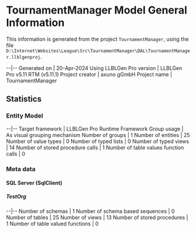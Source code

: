 ﻿TournamentManager Model General Information
==========================

This information is generated from the project `TournamentManager`, using the file `D:\Internet\Websites\League\Src\TournamentManager\DAL\TournamentManager.llblgenproj`. 

--|--
Generated on | 20-Apr-2024
Using LLBLGen Pro version | LLBLGen Pro v5.11 RTM (v5.11.1)
Project creator | axuno gGmbH
Project name | TournamentManager

## Statistics

### Entity Model

--|--
Target framework | LLBLGen Pro Runtime Framework
Group usage | As visual grouping mechanism
Number of groups | 1
Number of entities | 25
Number of value types | 0
Number of typed lists | 0
Number of typed views | 14
Number of stored procedure calls | 1
Number of table values function calls | 0

### Meta data

#### SQL Server (SqlClient)

##### TestOrg

--|--
Number of schemas | 1
Number of schema based sequences | 0
Number of tables | 25
Number of views | 13
Number of stored procedures | 1
Number of table valued functions | 0
 